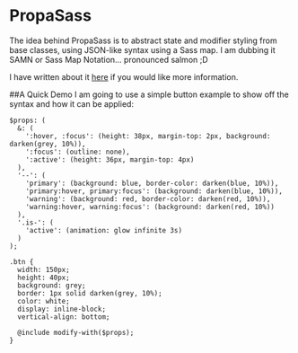 # PropaSass

The idea behind PropaSass is to abstract state and modifier styling from base classes, using JSON-like syntax using a Sass map. I am dubbing it SAMN or Sass Map Notation… pronounced salmon ;D

I have written about it [here](https://medium.com/@adrjohnston/propasass-aaa0966efe1e) if you would like more  information.

##A Quick Demo
I am going to use a simple button example to show off the syntax and how it can be applied:

    $props: (
      &: (
        ':hover, :focus': (height: 38px, margin-top: 2px, background: darken(grey, 10%)),
        ':focus': (outline: none),
        ':active': (height: 36px, margin-top: 4px)
      ),
      '--': (
        'primary': (background: blue, border-color: darken(blue, 10%)),
        'primary:hover, primary:focus': (background: darken(blue, 10%)),
        'warning': (background: red, border-color: darken(red, 10%)),
        'warning:hover, warning:focus': (background: darken(red, 10%))
      ),
      '.is-': (
        'active': (animation: glow infinite 3s)
      )
    );

    .btn {
      width: 150px;
      height: 40px;
      background: grey;
      border: 1px solid darken(grey, 10%);
      color: white;
      display: inline-block;
      vertical-align: bottom;
    
      @include modify-with($props);
    }
